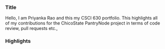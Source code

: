 ### Title
Hello, I am Priyanka Rao and this my CSCI 630 portfolio. This highlights all of my contributions for the ChicoState PantryNode project in terms of code review, pull requests etc.,

### Highlights


